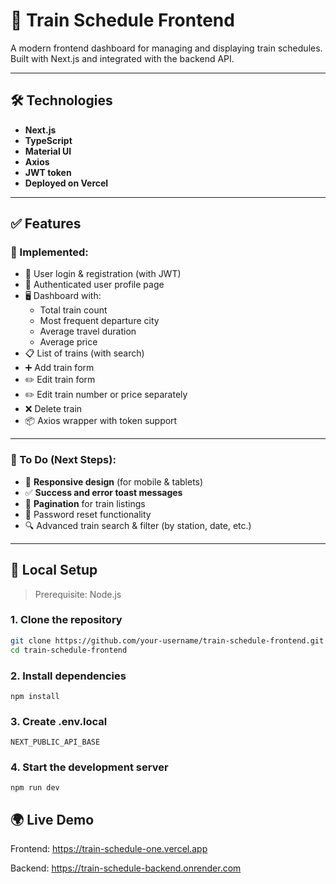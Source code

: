 # 🚄 Train Schedule Frontend

A modern frontend dashboard for managing and displaying train schedules. Built with Next.js and integrated with the backend API.

---

## 🛠️ Technologies

- **Next.js**
- **TypeScript**
- **Material UI**
- **Axios**
- **JWT token**
- **Deployed on Vercel**

---

## ✅ Features

### 🧩 Implemented:

- 🔐 User login & registration (with JWT)
- 👤 Authenticated user profile page
- 🖥️ Dashboard with:
  - Total train count
  - Most frequent departure city
  - Average travel duration
  - Average price
- 📋 List of trains (with search)
- ➕ Add train form
- ✏️ Edit train form
- ✏️ Edit train number or price separately
- ❌ Delete train
- 📦 Axios wrapper with token support

---

### 🚧 To Do (Next Steps):

- 📱 **Responsive design** (for mobile & tablets)
- ✅ **Success and error toast messages**
- 📄 **Pagination** for train listings
- 🔁 Password reset functionality
- 🔍 Advanced train search & filter (by station, date, etc.)

---

## 🚀 Local Setup

> Prerequisite: Node.js

### 1. Clone the repository

```bash
git clone https://github.com/your-username/train-schedule-frontend.git
cd train-schedule-frontend
```

### 2. Install dependencies

```
npm install
```

### 3. Create .env.local

```
NEXT_PUBLIC_API_BASE
```

### 4. Start the development server

```
npm run dev
```

## 🌍 Live Demo

Frontend: https://train-schedule-one.vercel.app

Backend: https://train-schedule-backend.onrender.com
